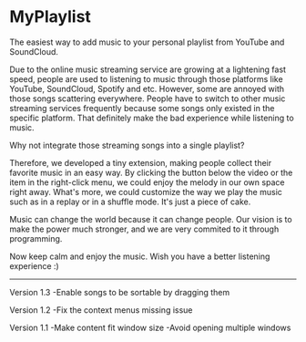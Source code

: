 # MyPlaylist
The easiest way to add music to your personal playlist from YouTube and SoundCloud.

Due to the online music streaming service are growing at a lightening fast speed, 
people are used to listening to music through those platforms like YouTube, SoundCloud, Spotify and etc. 
However, some are annoyed with those songs scattering everywhere. 
People have to switch to other music streaming services frequently because some songs only existed in the specific platform.
That definitely  make the bad experience while listening to music.

Why not integrate those streaming songs into a single playlist?

Therefore, we developed a tiny extension, making people collect their favorite music in an easy way. 
By clicking the button below the video or the item in the right-click menu, we could enjoy the melody in our own space right away. 
What's more, we could customize the way we play the music such as in a replay or in a shuffle mode. It's just a piece of cake.

Music can change the world because it can change people. Our vision is to make the power much stronger, and we are very commited to it through programming.

Now keep calm and enjoy the music. Wish you have a better listening experience :)

-----------------------------------------------------------

Version 1.3
-Enable songs to be sortable by dragging them

Version 1.2
-Fix the context menus missing issue

Version 1.1
-Make content fit window size
-Avoid opening multiple windows